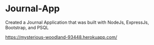 # Journal-App
Created a Journal Application that was built with NodeJs, ExpressJs, Bootstrap, and PSQL

https://mysterious-woodland-93448.herokuapp.com/ 
